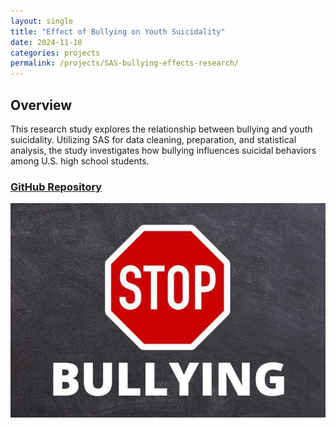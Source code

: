 ```yaml
---
layout: single
title: "Effect of Bullying on Youth Suicidality"
date: 2024-11-10
categories: projects
permalink: /projects/SAS-bullying-effects-research/
---
```


## Overview

This research study explores the relationship between bullying and youth suicidality. Utilizing SAS for data cleaning, preparation, and statistical analysis, the study investigates how bullying influences suicidal behaviors among U.S. high school students.

### [GitHub Repository](https://github.com/williamjowens/SAS-bullying-effects-research)

![Bullying Effects Research](../assets/images/SAS-bullying-effects-research.png)